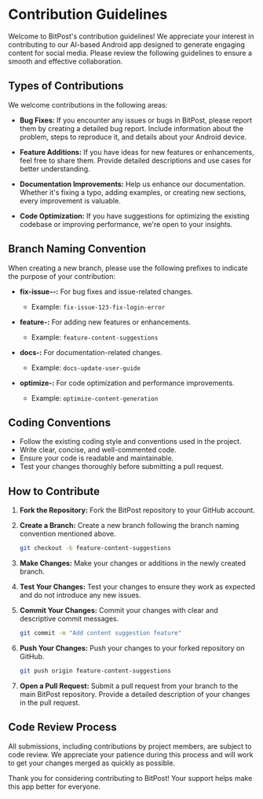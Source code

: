 # Contribution Guidelines

Welcome to BitPost's contribution guidelines! We appreciate your interest in contributing to our AI-based Android app designed to generate engaging content for social media. Please review the following guidelines to ensure a smooth and effective collaboration.

## Types of Contributions

We welcome contributions in the following areas:

- **Bug Fixes:** If you encounter any issues or bugs in BitPost, please report them by creating a detailed bug report. Include information about the problem, steps to reproduce it, and details about your Android device.

- **Feature Additions:** If you have ideas for new features or enhancements, feel free to share them. Provide detailed descriptions and use cases for better understanding.

- **Documentation Improvements:** Help us enhance our documentation. Whether it's fixing a typo, adding examples, or creating new sections, every improvement is valuable.

- **Code Optimization:** If you have suggestions for optimizing the existing codebase or improving performance, we're open to your insights.

## Branch Naming Convention

When creating a new branch, please use the following prefixes to indicate the purpose of your contribution:

- **fix-issue-<issue-number>-<brief-description>:** For bug fixes and issue-related changes.
  - Example: `fix-issue-123-fix-login-error`

- **feature-<brief-description>:** For adding new features or enhancements.
  - Example: `feature-content-suggestions`

- **docs-<brief-description>:** For documentation-related changes.
  - Example: `docs-update-user-guide`

- **optimize-<brief-description>:** For code optimization and performance improvements.
  - Example: `optimize-content-generation`

## Coding Conventions

- Follow the existing coding style and conventions used in the project.
- Write clear, concise, and well-commented code.
- Ensure your code is readable and maintainable.
- Test your changes thoroughly before submitting a pull request.

## How to Contribute

1. **Fork the Repository:** Fork the BitPost repository to your GitHub account.

2. **Create a Branch:** Create a new branch following the branch naming convention mentioned above.

    ```bash
    git checkout -b feature-content-suggestions
    ```

3. **Make Changes:** Make your changes or additions in the newly created branch.

4. **Test Your Changes:** Test your changes to ensure they work as expected and do not introduce any new issues.

5. **Commit Your Changes:** Commit your changes with clear and descriptive commit messages.

    ```bash
    git commit -m "Add content suggestion feature"
    ```

6. **Push Your Changes:** Push your changes to your forked repository on GitHub.

    ```bash
    git push origin feature-content-suggestions
    ```

7. **Open a Pull Request:** Submit a pull request from your branch to the main BitPost repository. Provide a detailed description of your changes in the pull request.

## Code Review Process

All submissions, including contributions by project members, are subject to code review. We appreciate your patience during this process and will work to get your changes merged as quickly as possible.

Thank you for considering contributing to BitPost! Your support helps make this app better for everyone.